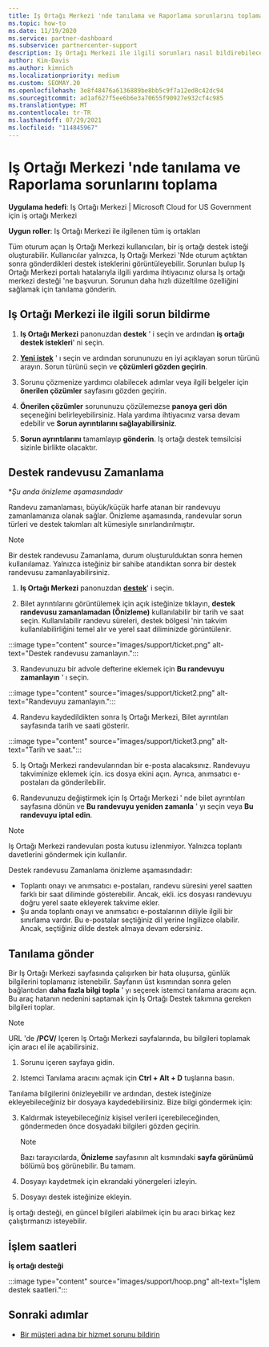 ```yaml
---
title: Iş Ortağı Merkezi 'nde tanılama ve Raporlama sorunlarını toplama
ms.topic: how-to
ms.date: 11/19/2020
ms.service: partner-dashboard
ms.subservice: partnercenter-support
description: Iş Ortağı Merkezi ile ilgili sorunları nasıl bildirebileceğinizi ve Iş ortağı destek ekibi için tanılama bilgilerini nasıl toplayacağınızı öğrenin.
author: Kim-Davis
ms.author: kimnich
ms.localizationpriority: medium
ms.custom: SEOMAY.20
ms.openlocfilehash: 3e8f48476a6136889be8bb5c9f7a12ed8c42dc94
ms.sourcegitcommit: ad1af627f5ee6b6e3a70655f90927e932cf4c985
ms.translationtype: MT
ms.contentlocale: tr-TR
ms.lasthandoff: 07/29/2021
ms.locfileid: "114845967"
---
```

# <a name="collecting-diagnostics-and-reporting-problems-in-partner-center"></a>Iş Ortağı Merkezi 'nde tanılama ve Raporlama sorunlarını toplama

**Uygulama hedefi**: Iş Ortağı Merkezi | Microsoft Cloud for US Government için iş ortağı Merkezi

**Uygun roller**: Iş Ortağı Merkezi ile ilgilenen tüm iş ortakları

Tüm oturum açan Iş Ortağı Merkezi kullanıcıları, bir iş ortağı destek isteği oluşturabilir. Kullanıcılar yalnızca, Iş Ortağı Merkezi 'Nde oturum açtıktan sonra gönderdikleri destek isteklerini görüntüleyebilir.
Sorunları bulup Iş Ortağı Merkezi portalı hatalarıyla ilgili yardıma ihtiyacınız olursa Iş ortağı merkezi desteği 'ne başvurun. Sorunun daha hızlı düzeltilme özelliğini sağlamak için tanılama gönderin. 

## <a name="report-a-problem-with-the-partner-center"></a>Iş Ortağı Merkezi ile ilgili sorun bildirme

1. **Iş Ortağı Merkezi** panonuzdan **destek** ' i seçin ve ardından **iş ortağı destek istekleri**' ni seçin.

2. **[Yeni istek](https://partner.microsoft.com/dashboard/support/servicerequests/create)** ' ı seçin ve ardından sorununuzu en iyi açıklayan sorun türünü arayın. Sorun türünü seçin ve **çözümleri gözden geçirin**.

3. Sorunu çözmenize yardımcı olabilecek adımlar veya ilgili belgeler için **önerilen çözümler** sayfasını gözden geçirin.

4. **Önerilen çözümler** sorununuzu çözülemezse **panoya geri dön** seçeneğini belirleyebilirsiniz. Hala yardıma ihtiyacınız varsa devam edebilir ve **Sorun ayrıntılarını sağlayabilirsiniz**.

5. **Sorun ayrıntılarını** tamamlayıp **gönderin**. Iş ortağı destek temsilcisi sizinle birlikte olacaktır.

## <a name="schedule-a-support-appointment"></a>Destek randevusu Zamanlama 

**Şu anda önizleme aşamasındadır*

Randevu zamanlaması, büyük/küçük harfe atanan bir randevuyu zamanlamanıza olanak sağlar.  Önizleme aşamasında, randevular sorun türleri ve destek takımları alt kümesiyle sınırlandırılmıştır.  

   > [!NOTE]
   > Bir destek randevusu Zamanlama, durum oluşturulduktan sonra hemen kullanılamaz. Yalnızca isteğiniz bir sahibe atandıktan sonra bir destek randevusu zamanlayabilirsiniz.   

1. **Iş Ortağı Merkezi** panonuzdan **[destek](https://partner.microsoft.com/dashboard/support/servicerequests)**' i seçin. 

2. Bilet ayrıntılarını görüntülemek için açık isteğinize tıklayın, **destek randevusu zamanlamadan (Önizleme)** kullanılabilir bir tarih ve saat seçin. Kullanılabilir randevu süreleri, destek bölgesi 'nin takvim kullanılabilirliğini temel alır ve yerel saat diliminizde görüntülenir.

:::image type="content" source="images/support/ticket.png" alt-text="Destek randevusu zamanlayın.":::

3. Randevunuzu bir advole defterine eklemek için **Bu randevuyu zamanlayın** ' ı seçin.

:::image type="content" source="images/support/ticket2.png" alt-text="Randevuyu zamanlayın.":::

4. Randevu kaydedildikten sonra Iş Ortağı Merkezi, Bilet ayrıntıları sayfasında tarih ve saati gösterir.

:::image type="content" source="images/support/ticket3.png" alt-text="Tarih ve saat.":::

5.  Iş Ortağı Merkezi randevularından bir e-posta alacaksınız. Randevuyu takviminize eklemek için. ics dosya ekini açın. Ayrıca, anımsatıcı e-postaları da gönderilebilir. 

6.  Randevunuzu değiştirmek için Iş Ortağı Merkezi ' nde bilet ayrıntıları sayfasına dönün ve **Bu randevuyu yeniden zamanla** ' yı seçin veya **Bu randevuyu iptal edin**. 

   > [!NOTE]
   > Iş Ortağı Merkezi randevuları posta kutusu izlenmiyor. Yalnızca toplantı davetlerini göndermek için kullanılır.   
   
Destek randevusu Zamanlama önizleme aşamasındadır:
- Toplantı onayı ve anımsatıcı e-postaları, randevu süresini yerel saatten farklı bir saat diliminde gösterebilir.  Ancak, ekli. ics dosyası randevuyu doğru yerel saate ekleyerek takvime ekler. 
- Şu anda toplantı onayı ve anımsatıcı e-postalarının diliyle ilgili bir sınırlama vardır.  Bu e-postalar seçtiğiniz dil yerine Ingilizce olabilir.  Ancak, seçtiğiniz dilde destek almaya devam edersiniz.

## <a name="send-diagnostics"></a>Tanılama gönder

Bir Iş Ortağı Merkezi sayfasında çalışırken bir hata oluşursa, günlük bilgilerini toplamanız istenebilir. Sayfanın üst kısmından sonra gelen bağlantıdan **daha fazla bilgi topla** ' yı seçerek istemci tanılama aracını açın. Bu araç hatanın nedenini saptamak için İş Ortağı Destek takımına gereken bilgileri toplar. 

>[!NOTE]
>URL 'de **/PCV/** Içeren Iş Ortağı Merkezi sayfalarında, bu bilgileri toplamak için aracı el ile açabilirsiniz.

1. Sorunu içeren sayfaya gidin.

2. Istemci Tanılama aracını açmak için **Ctrl + Alt + D** tuşlarına basın.

Tanılama bilgilerini önizleyebilir ve ardından, destek isteğinize ekleyebileceğiniz bir dosyaya kaydedebilirsiniz. Bize bilgi göndermek için:

3. Kaldırmak isteyebileceğiniz kişisel verileri içerebileceğinden, göndermeden önce dosyadaki bilgileri gözden geçirin.

   > [!NOTE]
    >Bazı tarayıcılarda, **Önizleme** sayfasının alt kısmındaki **sayfa görünümü** bölümü boş görünebilir. Bu tamam.

4. Dosyayı kaydetmek için ekrandaki yönergeleri izleyin.

5. Dosyayı destek isteğinize ekleyin.

İş ortağı desteği, en güncel bilgileri alabilmek için bu aracı birkaç kez çalıştırmanızı isteyebilir.

## <a name="hours-of-operation"></a>İşlem saatleri

**İş ortağı desteği**

:::image type="content" source="images/support/hoop.png" alt-text="İşlem destek saatleri.":::


## <a name="next-steps"></a>Sonraki adımlar

- [Bir müşteri adına bir hizmet sorunu bildirin](report-problems-on-behalf-of-a-customer.md)
